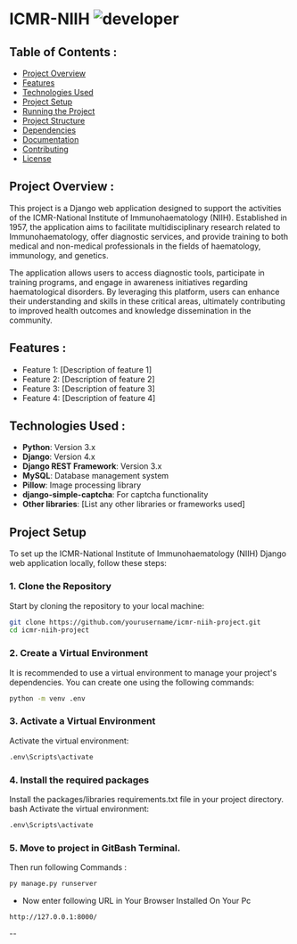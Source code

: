 # ICMR-NIIH ![developer](https://img.shields.io/badge/Developed%20By%20%3A-Shubham%20Khandge-red)
## Table of Contents :
- [Project Overview](#project-overview)
- [Features](#features)
- [Technologies Used](#technologies-used)
- [Project Setup](#project-setup)
- [Running the Project](#running-the-project)
- [Project Structure](#project-structure)
- [Dependencies](#dependencies)
- [Documentation](#documentation)
- [Contributing](#contributing)
- [License](#license)

## Project Overview :

This project is a Django web application designed to support the activities of the ICMR-National Institute of Immunohaematology (NIIH). Established in 1957, the application aims to facilitate multidisciplinary research related to Immunohaematology, offer diagnostic services, and provide training to both medical and non-medical professionals in the fields of haematology, immunology, and genetics. 

The application allows users to access diagnostic tools, participate in training programs, and engage in awareness initiatives regarding haematological disorders. By leveraging this platform, users can enhance their understanding and skills in these critical areas, ultimately contributing to improved health outcomes and knowledge dissemination in the community.

## Features :

- Feature 1: [Description of feature 1]
- Feature 2: [Description of feature 2]
- Feature 3: [Description of feature 3]
- Feature 4: [Description of feature 4]

## Technologies Used :

- **Python**: Version 3.x
- **Django**: Version 4.x
- **Django REST Framework**: Version 3.x
- **MySQL**: Database management system
- **Pillow**: Image processing library
- **django-simple-captcha**: For captcha functionality
- **Other libraries**: [List any other libraries or frameworks used]

## Project Setup

To set up the ICMR-National Institute of Immunohaematology (NIIH) Django web application locally, follow these steps:

### 1. Clone the Repository
Start by cloning the repository to your local machine:

```bash
git clone https://github.com/yourusername/icmr-niih-project.git
cd icmr-niih-project
```

### 2. Create a Virtual Environment
It is recommended to use a virtual environment to manage your project's dependencies. 
You can create one using the following commands:
```bash
python -m venv .env
```

### 3. Activate a Virtual Environment
Activate the virtual environment:
```bash
.env\Scripts\activate
```

### 4. Install the required packages
Install the packages/libraries requirements.txt file in your project directory.
bash
Activate the virtual environment:
```bash
.env\Scripts\activate
```

### 5. Move to project in GitBash Terminal. 
Then run following Commands :
```bash
py manage.py runserver
```
- Now enter following URL in Your Browser Installed On Your Pc
```
http://127.0.0.1:8000/
```
--
